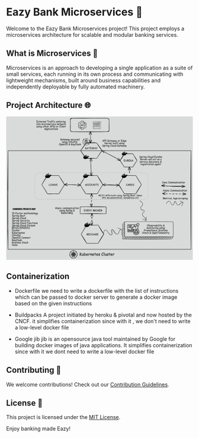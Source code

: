 # Eazy Bank Microservices 🏦

Welcome to the Eazy Bank Microservices project! This project employs a microservices architecture for scalable and modular banking services.

## What is Microservices 💁

Microservices is an approach to developing a single application as a suite of small services, each running in its own process and communicating with lightweight mechanisms, built around business capabilities and independently deployable by fully automated machinery.

## Project Architecture 🌐

![Project Architecture](https://github.com/EazyBank-Micorservices/.github/blob/master/profile/assests/architecture.png)


## Containerization
* Dockerfile
we need to write a dockerfile with the list of instructions which can be passed to docker server to generate a docker image based on the given instructions

* Buildpacks
A project initiated by heroku & pivotal and now hosted by the  CNCF. it simplifies containerization since with it , we don't need to write a low-level docker file

* Google jib
jib is an opensource java tool maintained by Google for building docker images of java applications. It simplifies containerization since with it we dont need to write a low-level docker file




## Contributing 🚀

We welcome contributions! Check out our [Contribution Guidelines](CONTRIBUTING.md).

## License 📝

This project is licensed under the [MIT License](LICENSE).

Enjoy banking made Eazy!
